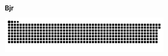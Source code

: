<h2 align="left">Bjr</h2>


<img src="https://github.com/pvcsam/pvcsam/blob/output/snake.svg" alt="Snake animation" />

